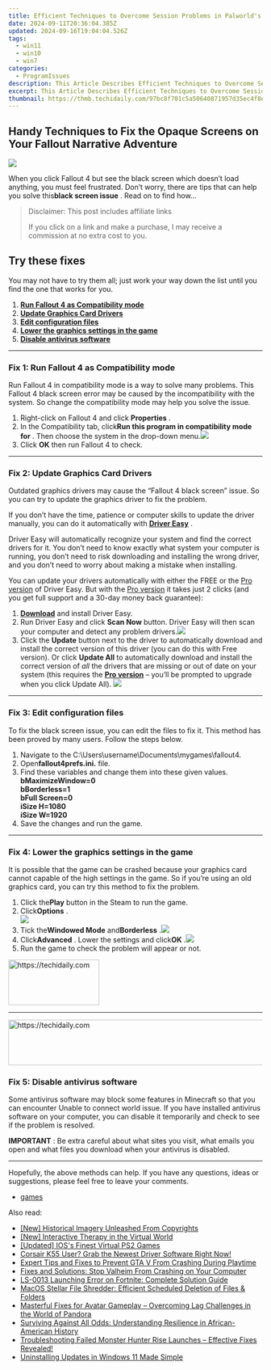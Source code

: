 ```yaml
---
title: Efficient Techniques to Overcome Session Problems in Palworld's Search Feature
date: 2024-09-11T20:36:04.385Z
updated: 2024-09-16T19:04:04.526Z
tags:
  - win11
  - win10
  - win7
categories:
  - ProgramIssues
description: This Article Describes Efficient Techniques to Overcome Session Problems in Palworld's Search Feature
excerpt: This Article Describes Efficient Techniques to Overcome Session Problems in Palworld's Search Feature
thumbnail: https://thmb.techidaily.com/97bc8f701c5a50640871957d35ec4f8e16308c84bcc3926e5048675a7dfb62d5.png
---
```


## Handy Techniques to Fix the Opaque Screens on Your Fallout Narrative Adventure

![](https://images.drivereasy.com/wp-content/uploads/2019/08/fallout-4-black-screen-1024x576.jpg)

 When you click Fallout 4 but see the black screen which doesn’t load anything, you must feel frustrated. Don’t worry, there are tips that can help you solve this**black screen issue** . Read on to find how…

>  Disclaimer: This post includes affiliate links
>
>  If you click on a link and make a purchase, I may receive a commission at no extra cost to you.
>

## Try these fixes

 You may not have to try them all; just work your way down the list until you find the one that works for you.

1. [**Run Fallout 4 as Compatibility mode**](https://tools.techidaily.com/drivereasy/download/)
2. [**Update Graphics Card Drivers**](https://tools.techidaily.com/drivereasy/download/)
3. [**Edit configuration files**](https://tools.techidaily.com/drivereasy/download/)
4. [**Lower the graphics settings in the game**](https://tools.techidaily.com/drivereasy/download/)
5. [**Disable antivirus software**](https://tools.techidaily.com/drivereasy/download/)

---

### Fix 1: Run Fallout 4 as Compatibility mode

 Run Fallout 4 in compatibility mode is a way to solve many problems. This Fallout 4 black screen error may be caused by the incompatibility with the system. So change the compatibility mode may help you solve the issue.

1. Right-click on Fallout 4 and click **Properties** .
2. In the Compatibility tab, click**Run this program in compatibility mode for** . Then choose the system in the drop-down menu.![](https://images.drivereasy.com/wp-content/uploads/2019/08/com.jpg)
3. Click **OK** then run Fallout 4 to check.

---

### Fix 2: Update Graphics Card Drivers

 Outdated graphics drivers may cause the “Fallout 4 black screen” issue. So you can try to update the graphics driver to fix the problem.

 If you don’t have the time, patience or computer skills to update the driver manually, you can do it automatically with **[Driver Easy](https://tools.techidaily.com/drivereasy/download/)**  .

 Driver Easy will automatically recognize your system and find the correct drivers for it. You don’t need to know exactly what system your computer is running, you don’t need to risk downloading and installing the wrong driver, and you don’t need to worry about making a mistake when installing.

 You can update your drivers automatically with either the FREE or the [Pro version](https://tools.techidaily.com/drivereasy/download/) of Driver Easy. But with the [Pro version](https://tools.techidaily.com/drivereasy/download/) it takes just 2 clicks (and you get full support and a 30-day money back guarantee):

1. **[Download](https://tools.techidaily.com/drivereasy/download/)**  and install Driver Easy.
2. Run Driver Easy and click **Scan Now** button. Driver Easy will then scan your computer and detect any problem drivers.![](https://images.drivereasy.com/wp-content/uploads/2019/08/NVIDIA-18.jpg)
3. Click the **Update** button next to the driver to automatically download and install the correct version of this driver (you can do this with Free version). Or click **Update All** to automatically download and install the correct version of _all_ the drivers that are missing or out of date on your system (this requires the **[Pro version](https://tools.techidaily.com/drivereasy/download/)**  – you’ll be prompted to upgrade when you click Update All). ![](https://images.drivereasy.com/wp-content/uploads/2019/07/NVIDIA-Geoforce-7.jpg)

---

### Fix 3: Edit configuration files

 To fix the black screen issue, you can edit the files to fix it. This method has been proved by many users. Follow the steps below.

1. Navigate to the C:\\Users\\username\\Documents\\mygames\\fallout4.
2. Open**fallout4prefs.ini.** file.
3. Find these variables and change them into these given values.  
 **bMaximizeWindow=0**  
 **bBorderless=1**  
 **bFull Screen=0**  
 **iSize H=1080**  
 **iSize W=1920**
4. Save the changes and run the game.

---

### Fix 4: Lower the graphics settings in the game

 It is possible that the game can be crashed because your graphics card cannot capable of the high settings in the game. So if you’re using an old graphics card, you can try this method to fix the problem.

1. Click the**Play** button in the Steam to run the game.
2. Click**Options** .  
![](https://images.drivereasy.com/wp-content/uploads/2019/08/f4-1.jpg)
3. Tick the**Windowed Mode** and**Borderless** .![](https://images.drivereasy.com/wp-content/uploads/2019/08/f4.1.jpg)
4. Click**Advanced** . Lower the settings and click**OK** .![](https://images.drivereasy.com/wp-content/uploads/2019/08/f4.2.jpg)
5. Run the game to check the problem will appear or not.

<!-- affiliate ads begin -->
<a href="https://aligracehair.sjv.io/c/5597632/2135397/19272" target="_top" id="2135397">
  <img src="//a.impactradius-go.com/display-ad/19272-2135397" border="0" alt="https://techidaily.com" width="180" height="90"/>
</a>
<img height="0" width="0" src="https://aligracehair.sjv.io/i/5597632/2135397/19272" style="position:absolute;visibility:hidden;" border="0" />
<!-- affiliate ads end -->

---

<!-- affiliate ads begin -->
<a href="https://appsumo.8odi.net/c/5597632/2130891/7443" target="_top" id="2130891">
  <img src="//a.impactradius-go.com/display-ad/7443-2130891" border="0" alt="https://techidaily.com" width="728" height="90"/>
</a>
<img height="0" width="0" src="https://appsumo.8odi.net/i/5597632/2130891/7443" style="position:absolute;visibility:hidden;" border="0" />
<!-- affiliate ads end -->

### Fix 5: Disable antivirus software

 Some antivirus software may block some features in Minecraft so that you can encounter Unable to connect world issue. If you have installed antivirus software on your computer, you can disable it temporarily and check to see if the problem is resolved.

**IMPORTANT** : Be extra careful about what sites you visit, what emails you open and what files you download when your antivirus is disabled.

---

 Hopefully, the above methods can help. If you have any questions, ideas or suggestions, please feel free to leave your comments.

* [games](https://tools.techidaily.com/drivereasy/download/)

<ins class="adsbygoogle"
     style="display:block"
     data-ad-format="autorelaxed"
     data-ad-client="ca-pub-7571918770474297"
     data-ad-slot="1223367746"></ins>

<ins class="adsbygoogle"
     style="display:block"
     data-ad-client="ca-pub-7571918770474297"
     data-ad-slot="8358498916"
     data-ad-format="auto"
     data-full-width-responsive="true"></ins>

<span class="atpl-alsoreadstyle">Also read:</span>
<div><ul>
<li><a href="https://some-knowledge.techidaily.com/new-historical-imagery-unleashed-from-copyrights/"><u>[New] Historical Imagery Unleashed From Copyrights</u></a></li>
<li><a href="https://vp-tips.techidaily.com/new-interactive-therapy-in-the-virtual-world/"><u>[New] Interactive Therapy in the Virtual World</u></a></li>
<li><a href="https://on-screen-recording.techidaily.com/updated-ioss-finest-virtual-ps2-games/"><u>[Updated] IOS's Finest Virtual PS2 Games</u></a></li>
<li><a href="https://driver-download.techidaily.com/corsair-k55-user-grab-the-newest-driver-software-right-now/"><u>Corsair K55 User? Grab the Newest Driver Software Right Now!</u></a></li>
<li><a href="https://win-able.techidaily.com/expert-tips-and-fixes-to-prevent-gta-v-from-crashing-during-playtime/"><u>Expert Tips and Fixes to Prevent GTA V From Crashing During Playtime</u></a></li>
<li><a href="https://win-able.techidaily.com/fixes-and-solutions-stop-valheim-from-crashing-on-your-computer/"><u>Fixes and Solutions: Stop Valheim From Crashing on Your Computer</u></a></li>
<li><a href="https://win-solutions.techidaily.com/ls-0013-launching-error-on-fortnite-complete-solution-guide/"><u>LS-0013 Launching Error on Fortnite: Complete Solution Guide</u></a></li>
<li><a href="https://data-safeguard.techidaily.com/macos-stellar-file-shredder-efficient-scheduled-deletion-of-files-and-folders/"><u>MacOS Stellar File Shredder: Efficient Scheduled Deletion of Files & Folders</u></a></li>
<li><a href="https://win-able.techidaily.com/masterful-fixes-for-avatar-gameplay-overcoming-lag-challenges-in-the-world-of-pandora/"><u>Masterful Fixes for Avatar Gameplay – Overcoming Lag Challenges in the World of Pandora</u></a></li>
<li><a href="https://win-able.techidaily.com/surviving-against-all-odds-understanding-resilience-in-african-american-history/"><u>Surviving Against All Odds: Understanding Resilience in African-American History</u></a></li>
<li><a href="https://win-able.techidaily.com/1722997689592-troubleshooting-failed-monster-hunter-rise-launches-effective-fixes-revealed/"><u>Troubleshooting Failed Monster Hunter Rise Launches – Effective Fixes Revealed!</u></a></li>
<li><a href="https://win-forum.techidaily.com/uninstalling-updates-in-windows-11-made-simple/"><u>Uninstalling Updates in Windows 11 Made Simple</u></a></li>
</ul></div>


